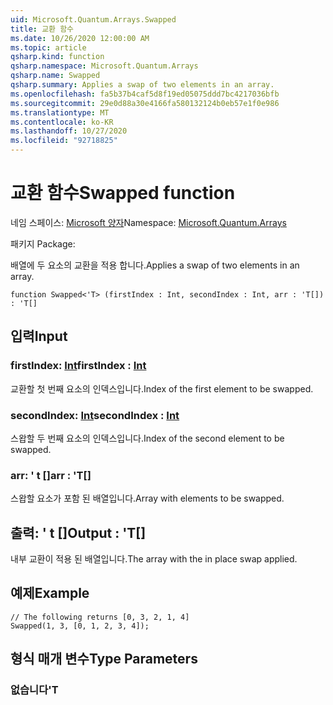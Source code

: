 ```yaml
---
uid: Microsoft.Quantum.Arrays.Swapped
title: 교환 함수
ms.date: 10/26/2020 12:00:00 AM
ms.topic: article
qsharp.kind: function
qsharp.namespace: Microsoft.Quantum.Arrays
qsharp.name: Swapped
qsharp.summary: Applies a swap of two elements in an array.
ms.openlocfilehash: fa5b37b4caf5d8f19ed05075ddd7bc4217036bfb
ms.sourcegitcommit: 29e0d88a30e4166fa580132124b0eb57e1f0e986
ms.translationtype: MT
ms.contentlocale: ko-KR
ms.lasthandoff: 10/27/2020
ms.locfileid: "92718825"
---
```

# <a name="swapped-function"></a><span data-ttu-id="ecb03-102">교환 함수</span><span class="sxs-lookup"><span data-stu-id="ecb03-102">Swapped function</span></span>

<span data-ttu-id="ecb03-103">네임 스페이스: [Microsoft 양자](xref:Microsoft.Quantum.Arrays)</span><span class="sxs-lookup"><span data-stu-id="ecb03-103">Namespace: [Microsoft.Quantum.Arrays](xref:Microsoft.Quantum.Arrays)</span></span>

<span data-ttu-id="ecb03-104">패키지 [](https://nuget.org/packages/)</span><span class="sxs-lookup"><span data-stu-id="ecb03-104">Package: [](https://nuget.org/packages/)</span></span>


<span data-ttu-id="ecb03-105">배열에 두 요소의 교환을 적용 합니다.</span><span class="sxs-lookup"><span data-stu-id="ecb03-105">Applies a swap of two elements in an array.</span></span>

```qsharp
function Swapped<'T> (firstIndex : Int, secondIndex : Int, arr : 'T[]) : 'T[]
```


## <a name="input"></a><span data-ttu-id="ecb03-106">입력</span><span class="sxs-lookup"><span data-stu-id="ecb03-106">Input</span></span>

### <a name="firstindex--int"></a><span data-ttu-id="ecb03-107">firstIndex: [Int](xref:microsoft.quantum.lang-ref.int)</span><span class="sxs-lookup"><span data-stu-id="ecb03-107">firstIndex : [Int](xref:microsoft.quantum.lang-ref.int)</span></span>

<span data-ttu-id="ecb03-108">교환할 첫 번째 요소의 인덱스입니다.</span><span class="sxs-lookup"><span data-stu-id="ecb03-108">Index of the first element to be swapped.</span></span>


### <a name="secondindex--int"></a><span data-ttu-id="ecb03-109">secondIndex: [Int](xref:microsoft.quantum.lang-ref.int)</span><span class="sxs-lookup"><span data-stu-id="ecb03-109">secondIndex : [Int](xref:microsoft.quantum.lang-ref.int)</span></span>

<span data-ttu-id="ecb03-110">스왑할 두 번째 요소의 인덱스입니다.</span><span class="sxs-lookup"><span data-stu-id="ecb03-110">Index of the second element to be swapped.</span></span>


### <a name="arr--t"></a><span data-ttu-id="ecb03-111">arr: ' t []</span><span class="sxs-lookup"><span data-stu-id="ecb03-111">arr : 'T[]</span></span>

<span data-ttu-id="ecb03-112">스왑할 요소가 포함 된 배열입니다.</span><span class="sxs-lookup"><span data-stu-id="ecb03-112">Array with elements to be swapped.</span></span>



## <a name="output--t"></a><span data-ttu-id="ecb03-113">출력: ' t []</span><span class="sxs-lookup"><span data-stu-id="ecb03-113">Output : 'T[]</span></span>

<span data-ttu-id="ecb03-114">내부 교환이 적용 된 배열입니다.</span><span class="sxs-lookup"><span data-stu-id="ecb03-114">The array with the in place swap applied.</span></span>

## <a name="example"></a><span data-ttu-id="ecb03-115">예제</span><span class="sxs-lookup"><span data-stu-id="ecb03-115">Example</span></span>

```qsharp
// The following returns [0, 3, 2, 1, 4]
Swapped(1, 3, [0, 1, 2, 3, 4]);
```

## <a name="type-parameters"></a><span data-ttu-id="ecb03-116">형식 매개 변수</span><span class="sxs-lookup"><span data-stu-id="ecb03-116">Type Parameters</span></span>

### <a name="t"></a><span data-ttu-id="ecb03-117">없습니다</span><span class="sxs-lookup"><span data-stu-id="ecb03-117">'T</span></span>

